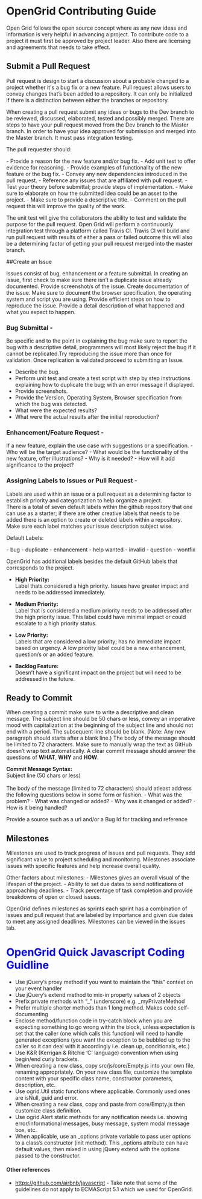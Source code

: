 # OpenGrid Contributing Guide

Open Grid follows the open source concept where as any new ideas and information is very helpful in advancing a project.  To contribute code to a project it must first be approved by project leader. Also there are licensing and agreements that needs to take effect.

## Submit a Pull Request
<p>Pull request is design to start a discussion about a probable changed to a project whether it's a bug fix or a new feature. Pull request allows users to convey changes that’s been added to a repository. It can only be initialized if there is a distinction between either the branches or repository.</p>
When creating a pull request submit any ideas or bugs to the Dev branch to be reviewed, discussed, elaborated, tested and possibly merged.
There are steps to have your pull request moved from the Dev branch to the Master branch. In order to have your idea approved for submission and merged into the Master branch.  It must pass integration testing. 
<p>The pull requester should:</p>
- Provide a reason for the new feature and/or bug fix.
- Add unit test to offer evidence for reasoning.
- Provide examples of functionality of the new feature or the bug fix.
- Convey any new dependencies introduced in the pull request.
- Reference any issues that are affiliated with pull request. 
- Test your theory before submittal; provide steps of implementation.
- Make sure to elaborate on how the submitted idea could be an asset to the project.  
- Make sure to provide a descriptive title. 
- Comment on the pull request this will improve the quality of the work.

<p>
The unit test will give the collaborators the ability to test and validate the purpose for the pull request.  Open Grid will perform a continuously integration test through a platform called Travis CI.  Travis CI will build and run pull request with results of either a pass or failed outcome this will also be a determining factor of getting your pull request merged into the master branch. </p>

##Create an Issue
<p>Issues consist of bug, enhancement or a feature submittal. In creating an issue, first check to make sure there isn’t a duplicate issue already documented. Provide screenshot/s of the issue. Create documentation of the issue. Make sure to document the browser specification, the operating system and script you are using. Provide efficient steps on how to reproduce the issue. Provide a detail description of what happened and what you expect to happen.</p>

### Bug Submittal - 
<p>Be specific and to the point in explaining the bug make sure to report the bug with a descriptive detail, programmers will most likely reject the bug if it cannot be replicated.Try reproducing the issue more than once for validation. Once replication is validated proceed to submitting an Issue.</p> 

- Describe the bug.
- Perform unit test and create a test script with step by step instructions explaining how to duplicate the bug; with an error message if displayed.
- Provide screenshots.
- Provide the Version, Operating System, Browser specification from which the bug was detected.
- What were the expected results?
- What were the actual results after the initial reproduction?

### Enhancement/Feature Request -
<p>If a new feature, explain the use case with suggestions or a specification.
- Who will be the target audience? 
- What would be the functionality of the new feature, offer illustrations? 
- Why is it needed? 
- How will it add significance to the project?</p>

### Assigning Labels to Issues or Pull Request -
<p>Labels are used within an issue or a pull request as a determining factor to establish priority and categorization to help organize a project.<br>There is a total of seven default labels within the github repository that one can use as a starter; if there are other creative labels that needs to be added there is an option to create or deleted labels within a repository.  Make sure each label matches your issue description subject wise.</p>
<p>Default Labels:</p>
- bug
- duplicate
- enhancement
- help wanted
- invalid
- question
- wontfix
 
OpenGrid has additional labels besides the default GitHub labels that corresponds to the project.

- <b>High Priority:</b><br>
Label thats considered a high priority. Issues have greater impact and needs to be addressed immediately. 

- <b>Medium Priority:</b><br>
Label that is considered a medium priority needs to be addressed after the high priority issue. This label could have minimal impact or could escalate to a high priority status. 

- <b>Low Priority:</b><br>
Labels that are considered a low priority; has no immediate impact based on urgency. A low priority label could be a new enhancement, question/s or an added feature.

- <b>Backlog Feature:</b><br>
Doesn’t have a significant impact on the project but will need to be addressed in the future.

## Ready to Commit
<p>When creating a commit make sure to write a descriptive and clean message. The subject line should be 50 chars or less, convey an imperative mood with capitalization at the beginning of the subject line and should not end with a period. The subsequent line should be blank. (Note: Any new paragraph should starts after a blank line.) The body of the message should be limited to 72 characters. Make sure to manually wrap the text as GitHub doesn’t wrap text automatically. A clear commit message should answer the questions of <b>WHAT</b>, <b>WHY</b> and <b>HOW</b>.</p> 
<b>Commit Message Syntax:</b><br>
Subject line (50 chars or less)<br><br>
The body of the message (limited to 72 characters) should atleast address the following questions below in some form or fashion.
- What was the problem?
- What was changed or added?  
- Why was it changed or added?
- How is it being handled?
<br>

Provide a source such as a url and/or a Bug Id for tracking and reference


## Milestones
<p>Milestones are used to track progress of issues and pull requests. 
They add significant value to project scheduling and monitoring. Milestones associate issues with specific features and help increase overall quality.</p>
Other factors about milestones:
- Milestones gives an overall visual of the lifespan of the project.
- Ability to set due dates to send notifications of approaching deadlines.
- Track percentage of task completion and provide breakdowns of open or closed issues.

<p>OpenGrid defines milestones as sprints each sprint has a combination of issues and pull request that are labeled by importance and given due dates to meet any assigned deadlines. Milestones can be viewed in the issues tab.</p>

# <font color="blue"> OpenGrid Quick Javascript Coding Guidline</font>
- Use jQuery’s proxy method if you want to maintain the “this” context on your event handler
- Use jQuery’s extend method to mix-in property values of 2 objects
- Prefix private methods with “_” (underscore) e.g. _myPrivateMethod
- Prefer multiple shorter methods than 1 long method. Makes code self-documenting
- Enclose method/function code in try-catch block when you are expecting something to go wrong within the block, unless expectation is set that the caller (one which calls this function) will need to handle generated exceptions (you want the exception to be bubbled up to the caller so it can deal with it accordingly i.e. clean up, conditionals, etc.) 
- Use K&R (Kerrigan & Ritchie ‘C’ language) convention when using begin/end curly brackets.
- When creating a new class, copy src/js/core/Empty.js into your own file, renaming appropriately. On your new class file, customize the template content with your specific class name, constructor parameters, description, etc.
- Use ogrid.Util static functions where applicable. Commonly used ones are isNull, guid and error.
- When creating a new class, copy and paste from core/Empty.js then customize class definition.
- Use ogrid.Alert static methods for any notification needs i.e. showing error/informational messages, busy message, system modal message box, etc.
- When applicable, use an _options private variable to pass user options to a class’s constructor (init method). This _options attribute can have default values, then mixed in using jQuery extend with the options passed to the constructor. 

#### <p><b>Other references</b></p>
- https://github.com/airbnb/javascript - Take note that some of the guidelines do not apply to ECMAScript 5.1 which we used for OpenGrid.

